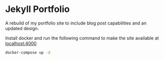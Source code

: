 
# Jekyll Portfolio

A rebuild of my portfolio site to include blog post capabilities and an updated design.

Install docker and run the following command to make the site available at [localhost:4000](http://localhost:4000)

```bash
docker-compose up -d
```
